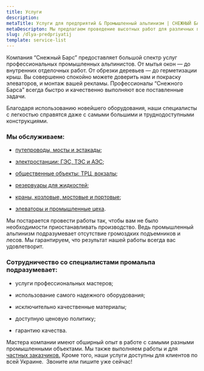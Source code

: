 ```yaml
---
title: Услуги
description: 
metaTitle: Услуги для предприятий & Промышленный альпинизм | СНЕЖНЫЙ БАРС
metaDescripton: Мы предлагаем проведение высотных работ для различных предприятий. Закажите услугу у профессионалов ☎+38 (096) 555-30-92
slug: /dlya-predpriyatij
template: service-list
---
```

Компания “Снежный Барс” предоставляет большой спектр услуг профессиональных промышленных альпинистов. От мытья окон — до внутренних отделочных работ. От обрезки деревьев — до герметизации крыш. Вы совершенно спокойно можете доверить нам и покраску элеваторов, и монтаж вашей рекламы. Профессионалы “Снежного Барса” всегда быстро и качественно выполняют все поставленные задачи.

Благодаря использованию новейшего оборудования, наши специалисты с легкостью справятся даже с самыми большими и труднодоступными конструкциями.

### Мы обслуживаем:

* [путепроводы, мосты и эстакады](/puteprovody-mosty-i-estakady/);

* [электростанции: ГЭС, ТЭС и АЭС](/elektrostancii-ges-tes-aes/);

* [общественные объекты: ТРЦ, вокзалы](/obshhestvennye-obekty-trc-vokzaly/);

* [резервуары для жидкостей](/rezervuary-dlya-zhidkostej/);

* [краны, козловые, мостовые и портовые](/krany-kozlovye-mostovye-portovye/);
  
* [элеваторы и промышленные цеха](/elevatory-promyshlennye-cexa/).

Мы постарается провести работы так, чтобы вам не было необходимости приостанавливать производство. Ведь промышленный альпинизм подразумевает отсутствие громоздких подъемников и лесов. Мы гарантируем, что результат нашей работы всегда вас удовлетворит.

### Сотрудничество со специалистами промальпа подразумевает:

* услуги профессиональных мастеров;

* использование самого надежного оборудования;

* исключительно качественные материалы;

* доступную ценовую политику;
* гарантию качества.

Мастера компании имеют обширный опыт в работе с самыми разными промышленными объектами. Мы также выполняем работы и для [частных заказчиков.](/dlya-chastnogo-klienta/) Кроме того, наши услуги доступны для клиентов по всей Украине.  Звоните или пишите уже сейчас!
